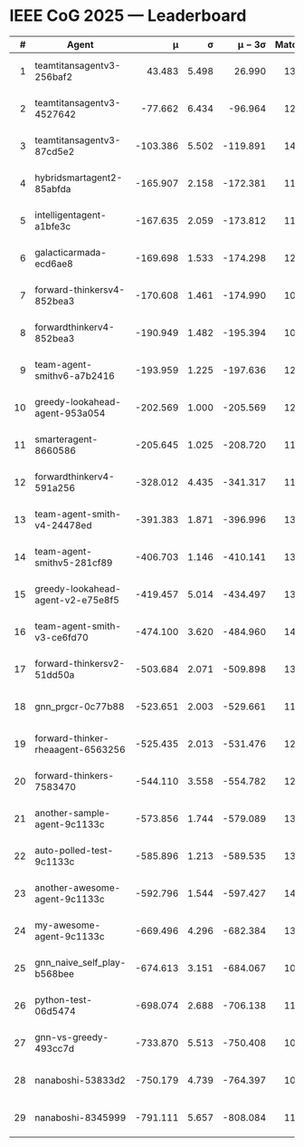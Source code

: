 # IEEE CoG 2025 — Leaderboard

| # | Agent | μ | σ | μ − 3σ | Matches | Updated |
|---:|---|---:|---:|---:|---:|---|
| 1 | teamtitansagentv3-256baf2 | 43.483 | 5.498 | 26.990 | 13620 | 2025-08-22 00:15 |
| 2 | teamtitansagentv3-4527642 | -77.662 | 6.434 | -96.964 | 12934 | 2025-08-22 00:15 |
| 3 | teamtitansagentv3-87cd5e2 | -103.386 | 5.502 | -119.891 | 14106 | 2025-08-22 00:15 |
| 4 | hybridsmartagent2-85abfda | -165.907 | 2.158 | -172.381 | 11746 | 2025-08-22 00:15 |
| 5 | intelligentagent-a1bfe3c | -167.635 | 2.059 | -173.812 | 11369 | 2025-08-22 00:15 |
| 6 | galacticarmada-ecd6ae8 | -169.698 | 1.533 | -174.298 | 12640 | 2025-08-22 00:15 |
| 7 | forward-thinkersv4-852bea3 | -170.608 | 1.461 | -174.990 | 10710 | 2025-08-22 00:15 |
| 8 | forwardthinkerv4-852bea3 | -190.949 | 1.482 | -195.394 | 10687 | 2025-08-22 00:15 |
| 9 | team-agent-smithv6-a7b2416 | -193.959 | 1.225 | -197.636 | 12940 | 2025-08-22 00:15 |
| 10 | greedy-lookahead-agent-953a054 | -202.569 | 1.000 | -205.569 | 12928 | 2025-08-22 00:15 |
| 11 | smarteragent-8660586 | -205.645 | 1.025 | -208.720 | 11561 | 2025-08-22 00:15 |
| 12 | forwardthinkerv4-591a256 | -328.012 | 4.435 | -341.317 | 11201 | 2025-08-22 00:15 |
| 13 | team-agent-smith-v4-24478ed | -391.383 | 1.871 | -396.996 | 13802 | 2025-08-22 00:15 |
| 14 | team-agent-smithv5-281cf89 | -406.703 | 1.146 | -410.141 | 13560 | 2025-08-22 00:15 |
| 15 | greedy-lookahead-agent-v2-e75e8f5 | -419.457 | 5.014 | -434.497 | 13168 | 2025-08-22 00:15 |
| 16 | team-agent-smith-v3-ce6fd70 | -474.100 | 3.620 | -484.960 | 14482 | 2025-08-22 00:15 |
| 17 | forward-thinkersv2-51dd50a | -503.684 | 2.071 | -509.898 | 13062 | 2025-08-22 00:15 |
| 18 | gnn_prgcr-0c77b88 | -523.651 | 2.003 | -529.661 | 11990 | 2025-08-22 00:15 |
| 19 | forward-thinker-rheaagent-6563256 | -525.435 | 2.013 | -531.476 | 12822 | 2025-08-22 00:15 |
| 20 | forward-thinkers-7583470 | -544.110 | 3.558 | -554.782 | 12360 | 2025-08-22 00:15 |
| 21 | another-sample-agent-9c1133c | -573.856 | 1.744 | -579.089 | 13360 | 2025-08-22 00:15 |
| 22 | auto-polled-test-9c1133c | -585.896 | 1.213 | -589.535 | 13000 | 2025-08-22 00:15 |
| 23 | another-awesome-agent-9c1133c | -592.796 | 1.544 | -597.427 | 14020 | 2025-08-22 00:15 |
| 24 | my-awesome-agent-9c1133c | -669.496 | 4.296 | -682.384 | 13500 | 2025-08-22 00:15 |
| 25 | gnn_naive_self_play-b568bee | -674.613 | 3.151 | -684.067 | 10620 | 2025-08-22 00:15 |
| 26 | python-test-06d5474 | -698.074 | 2.688 | -706.138 | 11000 | 2025-08-22 00:15 |
| 27 | gnn-vs-greedy-493cc7d | -733.870 | 5.513 | -750.408 | 10940 | 2025-08-22 00:15 |
| 28 | nanaboshi-53833d2 | -750.179 | 4.739 | -764.397 | 10320 | 2025-08-22 00:15 |
| 29 | nanaboshi-8345999 | -791.111 | 5.657 | -808.084 | 11010 | 2025-08-22 00:15 |
